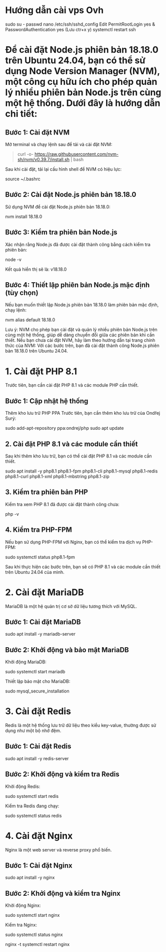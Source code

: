 # Hướng dẫn cài vps Ovh
sudo su -
passwd
nano /etc/ssh/sshd_config
Edit PermitRootLogin yes & PasswordAuthentication yes (Lưu ctr+x y)
systemctl restart ssh

# Để cài đặt Node.js phiên bản 18.18.0 trên Ubuntu 24.04, bạn có thể sử dụng Node Version Manager (NVM), một công cụ hữu ích cho phép quản lý nhiều phiên bản Node.js trên cùng một hệ thống. Dưới đây là hướng dẫn chi tiết:

## Bước 1: Cài đặt NVM
Mở terminal và chạy lệnh sau để tải và cài đặt NVM:

> curl -o- https://raw.githubusercontent.com/nvm-sh/nvm/v0.39.7/install.sh | bash

Sau khi cài đặt, tải lại cấu hình shell để NVM có hiệu lực:

source ~/.bashrc

## Bước 2: Cài đặt Node.js phiên bản 18.18.0
Sử dụng NVM để cài đặt Node.js phiên bản 18.18.0:

nvm install 18.18.0

## Bước 3: Kiểm tra phiên bản Node.js
Xác nhận rằng Node.js đã được cài đặt thành công bằng cách kiểm tra phiên bản:

node -v

Kết quả hiển thị sẽ là: v18.18.0

## Bước 4: Thiết lập phiên bản Node.js mặc định (tùy chọn)
Nếu bạn muốn thiết lập Node.js phiên bản 18.18.0 làm phiên bản mặc định, chạy lệnh:

nvm alias default 18.18.0

Lưu ý:
NVM cho phép bạn cài đặt và quản lý nhiều phiên bản Node.js trên cùng một hệ thống, giúp dễ dàng chuyển đổi giữa các phiên bản khi cần thiết.
Nếu bạn chưa cài đặt NVM, hãy làm theo hướng dẫn tại trang chính thức của NVM:
Với các bước trên, bạn đã cài đặt thành công Node.js phiên bản 18.18.0 trên Ubuntu 24.04.


# 1. Cài đặt PHP 8.1
Trước tiên, bạn cần cài đặt PHP 8.1 và các module PHP cần thiết.
## Bước 1: Cập nhật hệ thống
Thêm kho lưu trữ PHP PPA
Trước tiên, bạn cần thêm kho lưu trữ của Ondřej Surý:

sudo add-apt-repository ppa:ondrej/php
sudo apt update
## 2. Cài đặt PHP 8.1 và các module cần thiết
Sau khi thêm kho lưu trữ, bạn có thể cài đặt PHP 8.1 và các module cần thiết.

sudo apt install -y php8.1 php8.1-fpm php8.1-cli php8.1-mysql php8.1-redis php8.1-curl php8.1-xml php8.1-mbstring php8.1-zip

## 3. Kiểm tra phiên bản PHP
Kiểm tra xem PHP 8.1 đã được cài đặt thành công chưa:

php -v

## 4. Kiểm tra PHP-FPM
Nếu bạn sử dụng PHP-FPM với Nginx, bạn có thể kiểm tra dịch vụ PHP-FPM:

sudo systemctl status php8.1-fpm

Sau khi thực hiện các bước trên, bạn sẽ có PHP 8.1 và các module cần thiết trên Ubuntu 24.04 của mình.


# 2. Cài đặt MariaDB
MariaDB là một hệ quản trị cơ sở dữ liệu tương thích với MySQL.
## Bước 1: Cài đặt MariaDB

sudo apt install -y mariadb-server

## Bước 2: Khởi động và bảo mật MariaDB
Khởi động MariaDB:

sudo systemctl start mariadb

Thiết lập bảo mật cho MariaDB:

sudo mysql_secure_installation

# 3. Cài đặt Redis
Redis là một hệ thống lưu trữ dữ liệu theo kiểu key-value, thường được sử dụng như một bộ nhớ đệm.
## Bước 1: Cài đặt Redis

sudo apt install -y redis-server

## Bước 2: Khởi động và kiểm tra Redis
Khởi động Redis:

sudo systemctl start redis

Kiểm tra Redis đang chạy:

sudo systemctl status redis

# 4. Cài đặt Nginx
Nginx là một web server và reverse proxy phổ biến.
## Bước 1: Cài đặt Nginx

sudo apt install -y nginx

## Bước 2: Khởi động và kiểm tra Nginx
Khởi động Nginx:

sudo systemctl start nginx

Kiểm tra Nginx:

sudo systemctl status nginx


nginx -t
systemctl restart nginx
